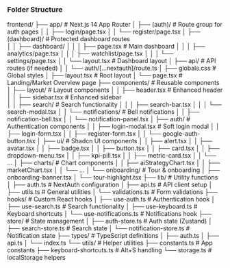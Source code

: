 ### Folder Structure 
frontend/
├── app/                              # Next.js 14 App Router
│   ├── (auth)/                      # Route group for auth pages
│   │   ├── login/page.tsx
│   │   └── register/page.tsx
│   ├── (dashboard)/                 # Protected dashboard routes  
│   │   ├── dashboard/
│   │   │   ├── page.tsx            # Main dashboard
│   │   │   ├── analytics/page.tsx
│   │   │   ├── watchlist/page.tsx
│   │   │   └── settings/page.tsx
│   │   └── layout.tsx              # Dashboard layout
│   ├── api/                        # API routes (if needed)
│   │   └── auth/[...nextauth]/route.ts
│   ├── globals.css                 # Global styles
│   ├── layout.tsx                  # Root layout
│   └── page.tsx                   # Landing/Market Overview page
├── components/                     # Reusable components
│   ├── layout/                    # Layout components
│   │   ├── header.tsx            # Enhanced header
│   │   ├── sidebar.tsx           # Enhanced sidebar  
│   │   ├── search/               # Search functionality
│   │   │   ├── search-bar.tsx
│   │   │   └── search-modal.tsx
│   │   └── notifications/        # Bell notifications
│   │       ├── notification-bell.tsx
│   │       └── notification-panel.tsx
│   ├── auth/                     # Authentication components
│   │   ├── login-modal.tsx       # Soft login modal
│   │   ├── login-form.tsx
│   │   ├── register-form.tsx
│   │   └── google-auth-button.tsx
│   ├── ui/                       # Shadcn UI components
│   │   ├── alert.tsx
│   │   ├── avatar.tsx
│   │   ├── badge.tsx
│   │   ├── button.tsx
│   │   ├── card.tsx
│   │   ├── dropdown-menu.tsx
│   │   ├── kpi-pill.tsx
│   │   ├── metric-card.tsx
│   │   └── ...
│   ├── charts/                   # Chart components
│   │   ├── aiStrategyChart.tsx
│   │   ├── marketChart.tsx
│   │   └── ...
│   └── onboarding/              # Tour & onboarding
│       ├── onboarding-banner.tsx
│       └── tour-highlight.tsx
├── lib/                         # Utility functions
│   ├── auth.ts                  # NextAuth configuration
│   ├── api.ts                   # API client setup
│   ├── utils.ts                 # General utilities
│   └── validations.ts           # Form validations
├── hooks/                       # Custom React hooks
│   ├── use-auth.ts             # Authentication hook
│   ├── use-search.ts           # Search functionality
│   ├── use-keyboard.ts         # Keyboard shortcuts
│   └── use-notifications.ts    # Notifications hook
├── store/                      # State management
│   ├── auth-store.ts          # Auth state (Zustand)
│   ├── search-store.ts        # Search state
│   └── notification-store.ts   # Notification state
├── types/                      # TypeScript definitions
│   ├── auth.ts
│   ├── api.ts
│   └── index.ts
└── utils/                      # Helper utilities
    ├── constants.ts           # App constants
    ├── keyboard-shortcuts.ts  # Alt+S handling
    └── storage.ts            # localStorage helpers
